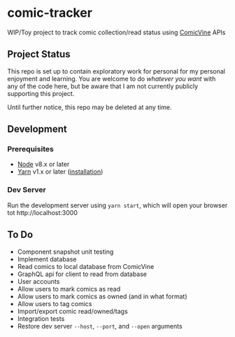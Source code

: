 # comic-tracker

WIP/Toy project to track comic collection/read status using
[ComicVine](https://comicvine.gamespot.com) APIs

## Project Status

This repo is set up to contain exploratory work for personal for my personal
enjoyment and learning. You are welcome to do _whatever you want_ with any of
the code here, but be aware that I am not currently publicly supporting this
project.

Until further notice, this repo may be deleted at any time.

## Development

### Prerequisites

* [Node](https://nodejs.org/en/) v8.x or later
* [Yarn](https://yarnpkg.com) v1.x or later ([installation](https://yarnpkg.com/en/docs/install))

### Dev Server

Run the development server using `yarn start`, which will open your browser tot http://localhost:3000

## To Do

* Component snapshot unit testing
* Implement database
* Read comics to local database from ComicVine
* GraphQL api for client to read from database
* User accounts
* Allow users to mark comics as read
* Allow users to mark comics as owned (and in what format)
* Allow users to tag comics
* Import/export comic read/owned/tags
* Integration tests
* Restore dev server `--host`, `--port`, and `--open` arguments
